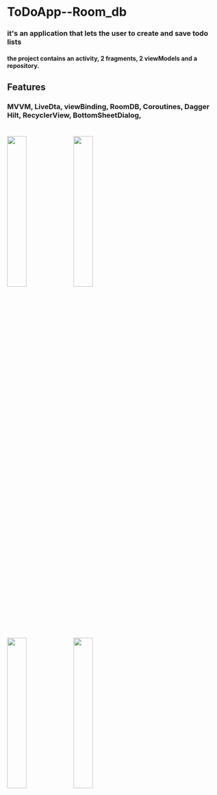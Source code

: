 # ToDoApp--Room_db


### it's an application that lets the user to create and save todo lists
#### the project contains an activity, 2 fragments, 2 viewModels and a repository.


## Features 
### MVVM, LiveDta, viewBinding, RoomDB, Coroutines, Dagger Hilt, RecyclerView, BottomSheetDialog,
#




<image src="https://github.com/25THELL52/ToDoApp--Room_db/assets/79938851/9c44fc3d-8356-4b0b-9bb1-1106a6731b40" width="30%" height="30%">   <image src="https://github.com/25THELL52/ToDoApp--Room_db/assets/79938851/dfd6c59e-e156-4277-868f-8344682ca95d" width="30%" height="30%">   
   <image src="https://github.com/25THELL52/ToDoApp--Room_db/assets/79938851/818ff14f-8bc4-4bbe-9f9f-ffa230956acd" width="30%" height="30%"> <image src="https://github.com/25THELL52/ToDoApp--Room_db/assets/79938851/6fa246f7-27cb-4352-a434-684b5017e09a" width="30%" height="30%">
